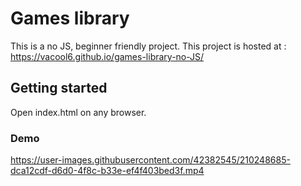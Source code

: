 # Games library 

This is a no JS, beginner friendly project.
This project is hosted at : https://vacool6.github.io/games-library-no-JS/

## Getting started

Open index.html on any browser.

### Demo

https://user-images.githubusercontent.com/42382545/210248685-dca12cdf-d6d0-4f8c-b33e-ef4f403bed3f.mp4


